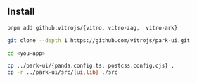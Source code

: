 
## Install

<!-- Add 'vitro' to `package.json#trustedDependencies`

```json
{
    "trustedDependencies": ["vitro", "@vitro/zag", "@vitro/ark", "@vitro/park-ui"],
}
``` -->

```sh
pnpm add github:vitrojs/{vitro, vitro-zag,  vitro-ark}

git clone --depth 1 https://github.com/vitrojs/park-ui.git

cd <you-app>

cp ../park-ui/{panda.config.ts, postcss.config.cjs} .
cp -r ../park-ui/src/{ui,lib} ./src
```